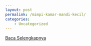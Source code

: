 ```yaml
---
layout: post
permalink: /mimpi-kamar-mandi-kecil/
categories:
    - Uncategorized
---
```


[Baca Selengkapnya](/01)
